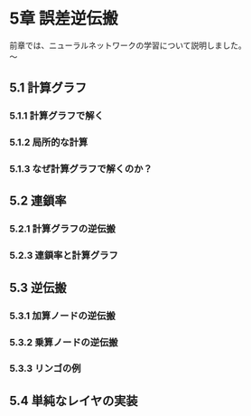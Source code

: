 # 5章 誤差逆伝搬

前章では、ニューラルネットワークの学習について説明しました。  
～  

## 5.1 計算グラフ
### 5.1.1 計算グラフで解く
### 5.1.2 局所的な計算
### 5.1.3 なぜ計算グラフで解くのか？
## 5.2 連鎖率
### 5.2.1 計算グラフの逆伝搬
### 5.2.3 連鎖率と計算グラフ
## 5.3 逆伝搬
### 5.3.1 加算ノードの逆伝搬
### 5.3.2 乗算ノードの逆伝搬
### 5.3.3 リンゴの例
## 5.4 単純なレイヤの実装
